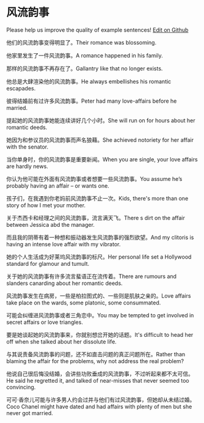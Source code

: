 # 风流韵事

Please help us improve the quality of example sentences! [Edit on Github](https://github.com/jiyushe/jiyu-example-sentence-source/blob/main/chinese/fengliuyunshi.md)

<p><span class="chinese">他们的风流韵事变得明显了。</span><span class="english">Their romance was blossoming.</span></p>

<p><span class="chinese">他家里发生了一件风流韵事。</span><span class="english">A romance happened in his family.</span></p>

<p><span class="chinese">那样的风流韵事不再存在了。</span><span class="english">Gallantry like that no longer exists.</span></p>

<p><span class="chinese">他总是大肆渲染他的风流韵事。</span><span class="english">He always embellishes his romantic escapades.</span></p>

<p><span class="chinese">彼得结婚前有过许多风流韵事。</span><span class="english">Peter had many love-affairs before he married.</span></p>

<p><span class="chinese">提起她的风流韵事她能连续讲好几个小时。</span><span class="english">She will run on for hours about her romantic deeds.</span></p>

<p><span class="chinese">她因为和参议员的风流韵事而声名狼藉。</span><span class="english">She achieved notoriety for her affair with the senator.</span></p>

<p><span class="chinese">当你单身时，你的风流韵事是重要新闻。</span><span class="english">When you are single, your love affairs are hardly news.</span></p>

<p><span class="chinese">你认为他可能在外面有风流韵事或者想要一些风流韵事。</span><span class="english">You assume he’s probably having an affair – or wants one.</span></p>

<p><span class="chinese">孩子们，在我遇到你老妈前风流韵事不止一次。</span><span class="english">Kids, there's more than one story of how I met your mother.</span></p>

<p><span class="chinese">关于杰西卡和经理之间的风流韵事，流言满天飞。</span><span class="english">There s dirt on the affair between Jessica abd the manager.</span></p>

<p><span class="chinese">而且我的阴蒂有着一种想和振动器发生风流韵事的强烈欲望。</span><span class="english">And my clitoris is having an intense love affair with my vibrator.</span></p>

<p><span class="chinese">她的个人生活成为好莱坞风流韵事的标尺。</span><span class="english">Her personal life set a Hollywood standard for glamour and tumult.</span></p>

<p><span class="chinese">关于她的风流韵事有许多流言蜚语正在流传着。</span><span class="english">There are rumours and slanders canarding about her romantic deeds.</span></p>

<p><span class="chinese">风流韵事发生在病房，一些是柏拉图式的、一些则是肌肤之亲的。</span><span class="english">Love affairs take place on the wards, some platonic, some consummated.</span></p>

<p><span class="chinese">可能会纠缠进风流韵事或者三角恋中。</span><span class="english">You may be tempted to get involved in secret affairs or love triangles.</span></p>

<p><span class="chinese">要是她谈起她的风流韵事来，你就别想岔开她的话题。</span><span class="english">It's difficult to head her off when she talked about her dissolute life.</span></p>

<p><span class="chinese">与其说责备风流韵事的问题，还不如直击问题的真正问题所在。</span><span class="english">Rather than blaming the affair for the problems, why not address the real problem?</span></p>

<p><span class="chinese">他说自己很后悔没结婚，会讲些功败垂成的风流韵事，不过听起来都不太可信。</span><span class="english">He said he regretted it, and talked of near-misses that never seemed too convincing.</span></p>

<p><span class="chinese">可可·香奈儿可能与许多男人约会过并与他们有过风流韵事，但她却从未结过婚。</span><span class="english">Coco Chanel might have dated and had affairs with plenty of men but she never got married.</span></p>

